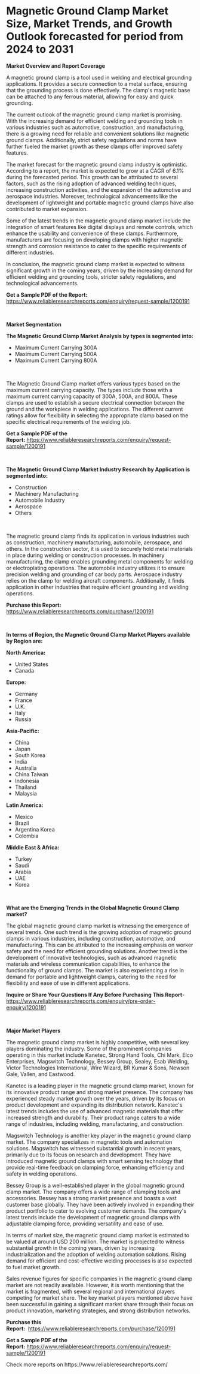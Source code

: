 <p><h1>Magnetic Ground Clamp Market Size, Market Trends, and Growth Outlook forecasted for period from 2024 to 2031</h1></p><p><strong>Market Overview and Report Coverage</strong></p>
<p><p>A magnetic ground clamp is a tool used in welding and electrical grounding applications. It provides a secure connection to a metal surface, ensuring that the grounding process is done effectively. The clamp's magnetic base can be attached to any ferrous material, allowing for easy and quick grounding.</p><p>The current outlook of the magnetic ground clamp market is promising. With the increasing demand for efficient welding and grounding tools in various industries such as automotive, construction, and manufacturing, there is a growing need for reliable and convenient solutions like magnetic ground clamps. Additionally, strict safety regulations and norms have further fueled the market growth as these clamps offer improved safety features.</p><p>The market forecast for the magnetic ground clamp industry is optimistic. According to a report, the market is expected to grow at a CAGR of 6.1% during the forecasted period. This growth can be attributed to several factors, such as the rising adoption of advanced welding techniques, increasing construction activities, and the expansion of the automotive and aerospace industries. Moreover, technological advancements like the development of lightweight and portable magnetic ground clamps have also contributed to market expansion.</p><p>Some of the latest trends in the magnetic ground clamp market include the integration of smart features like digital displays and remote controls, which enhance the usability and convenience of these clamps. Furthermore, manufacturers are focusing on developing clamps with higher magnetic strength and corrosion resistance to cater to the specific requirements of different industries.</p><p>In conclusion, the magnetic ground clamp market is expected to witness significant growth in the coming years, driven by the increasing demand for efficient welding and grounding tools, stricter safety regulations, and technological advancements.</p></p>
<p><strong>Get a Sample PDF of the Report:</strong> <a href="https://www.reliableresearchreports.com/enquiry/request-sample/1200191">https://www.reliableresearchreports.com/enquiry/request-sample/1200191</a></p>
<p>&nbsp;</p>
<p><strong>Market Segmentation</strong></p>
<p><strong>The Magnetic Ground Clamp Market Analysis by types is segmented into:</strong></p>
<p><ul><li>Maximum Current Carrying 300A</li><li>Maximum Current Carrying 500A</li><li>Maximum Current Carrying 800A</li></ul></p>
<p>&nbsp;</p>
<p><p>The Magnetic Ground Clamp market offers various types based on the maximum current carrying capacity. The types include those with a maximum current carrying capacity of 300A, 500A, and 800A. These clamps are used to establish a secure electrical connection between the ground and the workpiece in welding applications. The different current ratings allow for flexibility in selecting the appropriate clamp based on the specific electrical requirements of the welding job.</p></p>
<p><strong>Get a Sample PDF of the Report:</strong>&nbsp;<a href="https://www.reliableresearchreports.com/enquiry/request-sample/1200191">https://www.reliableresearchreports.com/enquiry/request-sample/1200191</a></p>
<p>&nbsp;</p>
<p><strong>The Magnetic Ground Clamp Market Industry Research by Application is segmented into:</strong></p>
<p><ul><li>Construction</li><li>Machinery Manufacturing</li><li>Automobile Industry</li><li>Aerospace</li><li>Others</li></ul></p>
<p>&nbsp;</p>
<p><p>The magnetic ground clamp finds its application in various industries such as construction, machinery manufacturing, automobile, aerospace, and others. In the construction sector, it is used to securely hold metal materials in place during welding or construction processes. In machinery manufacturing, the clamp enables grounding metal components for welding or electroplating operations. The automobile industry utilizes it to ensure precision welding and grounding of car body parts. Aerospace industry relies on the clamp for welding aircraft components. Additionally, it finds application in other industries that require efficient grounding and welding operations.</p></p>
<p><strong>Purchase this Report:</strong>&nbsp; <a href="https://www.reliableresearchreports.com/purchase/1200191">https://www.reliableresearchreports.com/purchase/1200191</a></p>
<p>&nbsp;</p>
<p><strong>In terms of Region, the Magnetic Ground Clamp Market Players available by Region are:</strong></p>
<p>
    <p> <strong> North America: </strong>
        <ul>
            <li>United States</li>
            <li>Canada</li>
        </ul>
        </p> 
    <p> <strong> Europe: </strong>
        <ul>
            <li>Germany</li>
            <li>France</li>
            <li>U.K.</li>
            <li>Italy</li>
            <li>Russia</li>
        </ul>
        </p> 
    <p> <strong> Asia-Pacific: </strong>
        <ul>
            <li>China</li>
            <li>Japan</li>
            <li>South Korea</li>
            <li>India</li>
            <li>Australia</li>
            <li>China Taiwan</li>
            <li>Indonesia</li>
            <li>Thailand</li>
            <li>Malaysia</li>
        </ul>
        </p> 
    <p> <strong> Latin America: </strong>
        <ul>
            <li>Mexico</li>
            <li>Brazil</li>
            <li>Argentina Korea</li>
            <li>Colombia</li>
        </ul>
        </p> 
    <p> <strong> Middle East & Africa: </strong>
        <ul>
            <li>Turkey</li>
            <li>Saudi</li>
            <li>Arabia</li>
            <li>UAE</li>
            <li>Korea</li>
        </ul>
    </p>
    </p>
<p>&nbsp;</p>
<p><strong>What are the Emerging Trends in the Global Magnetic Ground Clamp market?</strong></p>
<p><p>The global magnetic ground clamp market is witnessing the emergence of several trends. One such trend is the growing adoption of magnetic ground clamps in various industries, including construction, automotive, and manufacturing. This can be attributed to the increasing emphasis on worker safety and the need for efficient grounding solutions. Another trend is the development of innovative technologies, such as advanced magnetic materials and wireless communication capabilities, to enhance the functionality of ground clamps. The market is also experiencing a rise in demand for portable and lightweight clamps, catering to the need for flexibility and ease of use in different applications.</p></p>
<p><strong>Inquire or Share Your Questions If Any Before Purchasing This Report</strong>- <a href="https://www.reliableresearchreports.com/enquiry/pre-order-enquiry/1200191">https://www.reliableresearchreports.com/enquiry/pre-order-enquiry/1200191</a></p>
<p>&nbsp;</p>
<p><strong>Major Market Players</strong></p>
<p><p>The magnetic ground clamp market is highly competitive, with several key players dominating the industry. Some of the prominent companies operating in this market include Kanetec, Strong Hand Tools, Chi Mark, Elco Enterprises, Magswitch Technology, Bessey Group, Sealey, Esab Welding, Victor Technologies International, Wire Wizard, BR Kumar & Sons, Newson Gale, Vallen, and Eastwood.</p><p>Kanetec is a leading player in the magnetic ground clamp market, known for its innovative product range and strong market presence. The company has experienced steady market growth over the years, driven by its focus on product development and expanding its distribution network. Kanetec's latest trends includes the use of advanced magnetic materials that offer increased strength and durability. Their product range caters to a wide range of industries, including welding, manufacturing, and construction.</p><p>Magswitch Technology is another key player in the magnetic ground clamp market. The company specializes in magnetic tools and automation solutions. Magswitch has witnessed substantial growth in recent years, primarily due to its focus on research and development. They have introduced magnetic ground clamps with smart sensing technology that provide real-time feedback on clamping force, enhancing efficiency and safety in welding operations.</p><p>Bessey Group is a well-established player in the global magnetic ground clamp market. The company offers a wide range of clamping tools and accessories. Bessey has a strong market presence and boasts a vast customer base globally. They have been actively involved in expanding their product portfolio to cater to evolving customer demands. The company's latest trends include the development of magnetic ground clamps with adjustable clamping force, providing versatility and ease of use.</p><p>In terms of market size, the magnetic ground clamp market is estimated to be valued at around USD 200 million. The market is projected to witness substantial growth in the coming years, driven by increasing industrialization and the adoption of welding automation solutions. Rising demand for efficient and cost-effective welding processes is also expected to fuel market growth.</p><p>Sales revenue figures for specific companies in the magnetic ground clamp market are not readily available. However, it is worth mentioning that the market is fragmented, with several regional and international players competing for market share. The key market players mentioned above have been successful in gaining a significant market share through their focus on product innovation, marketing strategies, and strong distribution networks.</p></p>
<p><strong>Purchase this Report:</strong>&nbsp;&nbsp;<a href="https://www.reliableresearchreports.com/purchase/1200191">https://www.reliableresearchreports.com/purchase/1200191</a></p>
<p></p>
<p><strong>Get a Sample PDF of the Report:</strong>&nbsp;<a href="https://www.reliableresearchreports.com/enquiry/request-sample/1200191">https://www.reliableresearchreports.com/enquiry/request-sample/1200191</a></p>
<p>Check more reports on https://www.reliableresearchreports.com/</p>